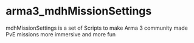 # arma3_mdhMissionSettings
mdhMissionSettings is a set of Scripts to make Arma 3 community made PvE missions more immersive and more fun
